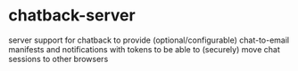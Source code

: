 # chatback-server
server support for chatback to provide (optional/configurable) chat-to-email manifests and notifications with tokens to be able to (securely) move chat sessions to other browsers
